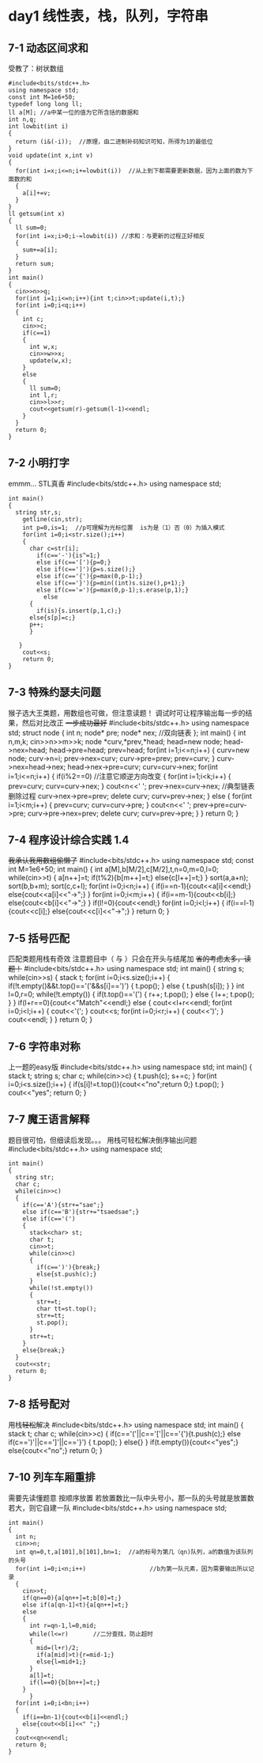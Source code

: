 # day1 线性表，栈，队列，字符串
## 7-1 动态区间求和
受教了：树状数组

    #include<bits/stdc++.h>
    using namespace std;
    const int M=1e6+50;
    typedef long long ll;
    ll a[M]; //a中某一位的值为它所含括的数据和
    int n,q;
    int lowbit(int i)
    {
      return (i&(-i));  //原理，由二进制补码知识可知，所得为1的最低位
    }
    void update(int x,int v)
    {
      for(int i=x;i<=n;i+=lowbit(i))  //从上到下都需要更新数据，因为上面的数为下面数的和
      {
        a[i]+=v;
      }
    }
    ll getsum(int x)
    {
      ll sum=0;
      for(int i=x;i>0;i-=lowbit(i)) //求和：与更新的过程正好相反
      {
        sum+=a[i];
      }
      return sum;
    }
    int main()
    {
      cin>>n>>q;
      for(int i=1;i<=n;i++){int t;cin>>t;update(i,t);}
      for(int i=0;i<q;i++)
      {
        int c;
        cin>>c;
        if(c==1)
        {
          int w,x;
          cin>>w>>x;
          update(w,x);
        }
        else
        {
          ll sum=0;
          int l,r;
          cin>>l>>r;
          cout<<getsum(r)-getsum(l-1)<<endl;
        }
      } 
      return 0;
    }

## 7-2 小明打字
emmm... STL真香
    #include<bits/stdc++.h>
    using namespace std;

    int main()
    {
      string str,s;
        getline(cin,str);
        int p=0,is=1;  //p可理解为光标位置  is为是（1）否（0）为插入模式
        for(int i=0;i<str.size();i++)
        {
          char c=str[i];
            if(c=='-'){is^=1;}
            else if(c=='['){p=0;}
            else if(c==']'){p=s.size();}
            else if(c=='{'){p=max(0,p-1);}
            else if(c=='}'){p=min((int)s.size(),p+1);}
            else if(c=='='){p=max(0,p-1);s.erase(p,1);}
              else
          {
            if(is){s.insert(p,1,c);}
          else{s[p]=c;}
          p++;
          }  

       }
        cout<<s;
        return 0;
    }

## 7-3 特殊约瑟夫问题
猴子选大王类题，用数组也可做，但注意读题！
调试时可让程序输出每一步的结果，然后对比改正
~~一步成功最好~~
    #include<bits/stdc++.h>
    using namespace std;
    struct node
    {
      int n;
      node* pre;
      node* nex;	 //双向链表
    };
    int main()
    {
      int n,m,k;
      cin>>n>>m>>k;
      node *curv,*prev,*head;
      head=new node;
      head->nex=head;
      head->pre=head;
      prev=head;
      for(int i=1;i<=n;i++)
      {
        curv=new node;
        curv->n=i;
        prev->nex=curv;
        curv->pre=prev;
        prev=curv;
      }
      curv->nex=head->nex;
      head->nex->pre=curv;
      curv=curv->nex;
      for(int i=1;i<=n;i++)
      {
        if(i%2==0)   //注意它顺逆方向改变
        {
          for(int i=1;i<k;i++)
          {
            prev=curv;
            curv=curv->nex;
          }
          cout<<curv->n<<' ';
          prev->nex=curv->nex;  //典型链表删除过程
          curv->nex->pre=prev;
          delete curv;
          curv=prev->nex;
        }
        else
        {
          for(int i=1;i<m;i++)
          {
            prev=curv;
            curv=curv->pre;
          }
          cout<<curv->n<<' ';
          prev->pre=curv->pre;
          curv->pre->nex=prev;
          delete curv;
          curv=prev->pre;
        }
      }
      return 0;
    }

## 7-4 程序设计综合实践 1.4
~~我承认我用数组偷懒了~~
    #include<bits/stdc++.h>
    using namespace std;
    const int M=1e6+50;
    int main()
    {
      int a[M],b[M/2],c[M/2],t,n=0,m=0,l=0;
      while(cin>>t)
      {
        a[n++]=t;
        if(t%2){b[m++]=t;}
        else{c[l++]=t;}
      }
      sort(a,a+n);
        sort(b,b+m);
        sort(c,c+l);
      for(int i=0;i<n;i++)
      {
            if(i==n-1){cout<<a[i]<<endl;}
            else{cout<<a[i]<<"->";}
          }
      for(int i=0;i<m;i++)
      {
        if(i==m-1){cout<<b[i];}
            else{cout<<b[i]<<"->";}
      }
        if(l!=0){cout<<endl;}
      for(int i=0;i<l;i++)
      {
        if(i==l-1){cout<<c[i];}
            else{cout<<c[i]<<"->";}
      }
      return 0;
    }

## 7-5 括号匹配
匹配类题用栈有奇效
注意题目中（  与  ）只会在开头与结尾加
 ~~省的考虑太多，读题！~~
    #include<bits/stdc++.h>
    using namespace std;
    int main()
    {
      string s;
      while(cin>>s)
      {
        stack <char> t;
        for(int i=0;i<s.size();i++)
        {
          if(!t.empty()&&t.top()=='('&&s[i]==')')
          {
            t.pop();
          }
          else
          {
            t.push(s[i]);
          }
        }
        int l=0,r=0;
        while(!t.empty())
        {
          if(t.top()=='(')
          {
            r++;
            t.pop();
          }
          else
          {
            l++;
            t.pop();
          }
        }
        if(l+r==0){cout<<"Match"<<endl;}
        else
        {
          cout<<l+r<<endl;
          for(int i=0;i<l;i++)
          {
            cout<<'(';
          }
          cout<<s;
          for(int i=0;i<r;i++)
          {
            cout<<')';
          }
          cout<<endl;
        }
      }
      return 0;
    }

## 7-6 字符串对称
上一题的easy版
    #include<bits/stdc++.h>
    using namespace std;
    int main()
    {
      stack<char> t;
      string s;
      char c;
      while(cin>>c)
      {
        t.push(c);
        s+=c;
      }
      for(int i=0;i<s.size();i++)
      {
        if(s[i]!=t.top()){cout<<"no";return 0;}
        t.pop();
      }
      cout<<"yes";
      return 0;
    }

## 7-7 魔王语言解释
题目很可怕，但细读后发现。。。
用栈可轻松解决倒序输出问题
    #include<bits/stdc++.h>
    using namespace std;

    int main()
    {
      string str;
      char c;
      while(cin>>c)
      {
        if(c=='A'){str+="sae";}
        else if(c=='B'){str+="tsaedsae";}
        else if(c=='(')
        {
          stack<char> st;
          char t;
          cin>>t;
          while(cin>>c)
          {
            if(c==')'){break;}
            else{st.push(c);}
          }
          while(!st.empty())
          {
            str+=t;
            char tt=st.top();
            str+=tt;
            st.pop();
          }
          str+=t;
        }
        else{break;}
      }
      cout<<str;
      return 0;
    }

## 7-8 括号配对
用栈~~轻松~~解决
    #include<bits/stdc++.h>
    using namespace std;
    int main()
    {
      stack<char> t;
      char c;
      while(cin>>c)
      {
        if(c=='('||c=='['||c=='{'){t.push(c);}
        else if(c==')'||c==']'||c=='}')
        {
          t.pop();
        }
        else{}
      }
      if(t.empty()){cout<<"yes";}
      else{cout<<"no";}
      return 0;
    }

## 7-10 列车车厢重排
需要先读懂题意
按顺序放置
若放置数比一队中头号小，那一队的头号就是放置数
若大，则它自建一队
    #include<bits/stdc++.h>
    using namespace std;

    int main()
    {
      int n;
      cin>>n;
      int qn=0,t,a[101],b[101],bn=1;  //a的标号为第几（qn)队列，a的数值为该队列的头号
      for(int i=0;i<n;i++)					//b为第一队元素，因为需要输出所以记录
      {
        cin>>t;
        if(qn==0){a[qn++]=t;b[0]=t;}
        else if(a[qn-1]<t){a[qn++]=t;}
        else
        {
          int r=qn-1,l=0,mid;
          while(l<=r)		//二分查找，防止超时
          {
            mid=(l+r)/2;
            if(a[mid]>t){r=mid-1;}
            else{l=mid+1;}
          }
          a[l]=t;		
          if(l==0){b[bn++]=t;}
        }
          }
      for(int i=0;i<bn;i++)
      {
        if(i==bn-1){cout<<b[i]<<endl;}
        else{cout<<b[i]<<" ";}
      }
      cout<<qn<<endl;
      return 0;
    }
